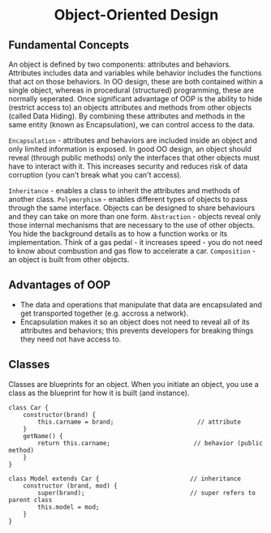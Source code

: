 <h1 style='text-align:center'>Object-Oriented Design</h1>

## Fundamental Concepts

An object is defined by two components: attributes and behaviors. Attributes includes data and variables while behavior includes the functions that act on those behaviors. In OO design, these are both contained within a single object, whereas in procedural (structured) programming, these are normally seperated. Once significant advantage of OOP is the ability to hide (restrict access to) an objects attributes and methods from other objects (called Data Hiding). By combining these attributes and methods in the same entity (known as Encapsulation), we can control access to the data.

```Encapsulation``` - attributes and behaviors are included inside an object and only limited information is exposed. In good OO design, an object should reveal (through public methods) only the interfaces that other objects must have to interact with it. This increases security and reduces risk of data corruption (you can't break what you can't access).

```Inheritance``` - enables a class to inherit the attributes and methods of another class. 
```Polymorphism``` - enables different types of objects to pass through the same interface. Objects can be designed to share behaviours and they can take on more than one form.
```Abstraction``` - objects reveal only those internal mechanisms that are necessary to the use of other objects. You hide the background details as to how a function works or its implementation. Think of a gas pedal - it increases speed - you do not need to know about combustion and gas flow to accelerate a car.
```Composition``` - an object is built from other objects.

## Advantages of OOP

* The data and operations that manipulate that data are encapsulated and get transported together (e.g. accross a network). 
* Encapsulation makes it so an object does not need to reveal all of its attributes and behaviors; this prevents developers for breaking things they need not have access to. 

## Classes

Classes are blueprints for an object. When you initiate an object, you use a class as the blueprint for how it is built (and instance). 

    class Car {
        constructor(brand) {
            this.carname = brand;                       // attribute
        }
        getName() {
            return this.carname;                       // behavior (public method)
        }
    }

    class Model extends Car {                         // inheritance
        constructor (brand, mod) {
            super(brand);                             // super refers to parent class
            this.model = mod;
        }
    }
